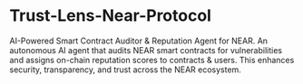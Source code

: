 # Trust-Lens-Near-Protocol
AI-Powered Smart Contract Auditor &amp; Reputation Agent for NEAR. An autonomous AI agent that audits NEAR smart contracts for vulnerabilities and assigns on-chain reputation scores to contracts &amp; users. This enhances security, transparency, and trust across the NEAR ecosystem.
